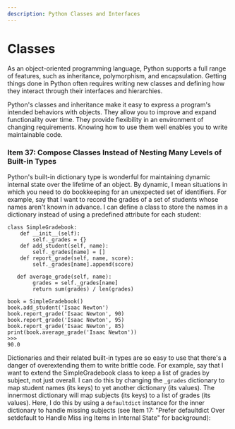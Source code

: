 ```yaml
---
description: Python Classes and Interfaces
---
```


# Classes

 

As an object-oriented programming language, Python supports a full range of features, such as inheritance, polymorphism, and encapsulation. Getting things done in Python often requires writing new classes and defining how they interact through their interfaces and hierarchies.

Python's classes and inheritance make it easy to express a program's intended behaviors with objects. They allow you to improve and expand functionality over time. They provide flexibility in an environment of changing requirements. Knowing how to use them well enables you to write maintainable code.

### Item 37: Compose Classes Instead of Nesting Many Levels of Built-in Types

Python's built-in dictionary type is wonderful for maintaining dynamic internal state over the lifetime of an object. By dynamic, I mean situations in which you need to do bookkeeping for an unexpected set of identifiers. For example, say that I want to record the grades of a set of students whose names aren't known in advance. I can define a class to store the names in a dictionary instead of using a predefined attribute for each student:



```pythonthon
class SimpleGradebook:
    def __init__(self):
        self._grades = {}
    def add_student(self, name):
        self._grades[name] = []
    def report_grade(self, name, score):
        self._grades[name].append(score)

   def average_grade(self, name):
        grades = self._grades[name]
        return sum(grades) / len(grades)
```





```pythonthon
book = SimpleGradebook()
book.add_student('Isaac Newton')
book.report_grade('Isaac Newton', 90)
book.report_grade('Isaac Newton', 95)
book.report_grade('Isaac Newton', 85)
print(book.average_grade('Isaac Newton'))
>>>
90.0
```

 Dictionaries and their related built-in types are so easy to use that there's a danger of overextending them to write brittle code. For example, say that I want to extend the SimpleGradebook class to keep a list of grades by subject, not just overall. I can do this by changing the `_grades` dictionary to map student names \(its keys\) to yet another dictionary \(its values\). The innermost dictionary will map subjects \(its keys\) to a list of grades \(its values\). Here, I do this by using a `defaultdict` instance for the inner dictionary to handle missing subjects \(see Item 17: "Prefer defaultdict Over setdefault to Handle Miss ing Items in Internal State" for background\):

